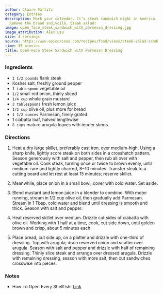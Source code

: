 ```yaml
---
author: Claire Saffitz
category: Entrees
description: Mark your calendar. It’s steak sandwich night in America. Feeling virtuous?
  Remove the bread and…voilà. Steak salad!
image: open_face_steak_sandwich_with_parmesan_dressing.jpg
image_attribution: Alex Lau
size: 4 servings
source: https://www.epicurious.com/recipes/food/views/steak-salad-sandwich-with-parmesan-dressing#reviews
time: 35 minutes
title: Open-Face Steak Sandwich with Parmesan Dressing
---
```

### Ingredients

* `1 1/2 pounds` flank steak
* Kosher salt, freshly ground pepper
* `1 tablespoon` vegetable oil
* `1/2` small red onion, thinly sliced
* `1/4 cup` whole grain mustard
* `3 tablespoons` fresh lemon juice
* `1/2 cup` olive oil, plus more for bread
* `1 1/2 ounces` Parmesan, finely grated
* 1 ciabatta loaf, halved lengthwise
* `6 cups` mature arugula leaves with tender stems

### Directions

1. Heat a dry large skillet, preferably cast iron, over medium-high. Using a sharp knife, lightly score steak on both sides in a crosshatch pattern. Season generously with salt and pepper, then rub all over with vegetable oil. Cook steak, turning once or twice to brown evenly, until medium-rare and lightly charred, 8−10 minutes. Transfer steak to a cutting board and let rest at least 15 minutes; reserve skillet.

2. Meanwhile, place onion in a small bowl; cover with cold water. Set aside.

3. Blend mustard and lemon juice in a blender to combine. With motor running, stream in 1/2 cup olive oil, then gradually add Parmesan. Stream in 1 Tbsp. cold water and blend until dressing is smooth and thick. Season with salt and pepper.

4. Heat reserved skillet over medium. Drizzle cut sides of ciabatta with olive oil. Working with 1 half at a time, cook, cut side down, until golden brown and crisp, about 5 minutes each.

5. Place bread, cut side up, on a platter and drizzle with one-third of dressing. Top with arugula; drain reserved onion and scatter over arugula. Season with salt and pepper and drizzle with half of remaining dressing. Thinly slice steak and arrange over dressed arugula. Drizzle with remaining dressing, season with more salt, then cut sandwiches crosswise into pieces.

### Notes

* How To Open Every Shellfish: [Link](https://www.epicurious.com/video/watch/every-method-how-to-open-every-shellfish)